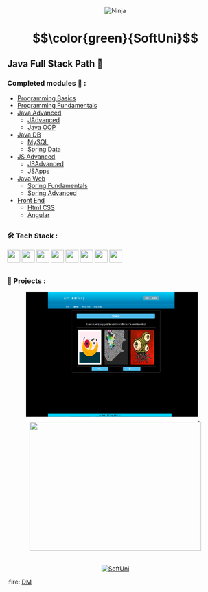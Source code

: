 <p align="center">
  <img src="https://purepng.com/public/uploads/large/purepng.com-ninjashinobininjacovert-agentassassinationguerrilla-warfaresamuraiclip-art-1421526960633owjjy.png" alt="Ninja" width="30%" height="30%"/>
</p>

# $$\color{green}{SoftUni}$$


## Java Full Stack Path :rocket: <br/>

### Completed modules 🥇 :
  - [Programming Basics](https://github.com/demarinov/softuni/tree/master/ProgrammingBasics-Java)
  - [Programming Fundamentals](https://github.com/demarinov/softuni/tree/master/ProgrammingFundamentals-Java)
  - [Java Advanced](https://github.com/demarinov/softuni/tree/master/JavaAdvancedModule)
     - [JAdvanced](https://github.com/demarinov/softuni/tree/master/JavaAdvancedModule/JavaAdvanced)
     - [Java OOP](https://github.com/demarinov/softuni/tree/master/JavaAdvancedModule/JavaOOP)  
  - [Java DB](https://github.com/demarinov/softuni/tree/master/JavaDBModule)
     - [MySQL](https://github.com/demarinov/softuni/tree/master/JavaDBModule/MySQL)
     - [Spring Data](https://github.com/demarinov/softuni/tree/master/JavaDBModule/SpringData)  
  - [JS Advanced](https://github.com/demarinov/softuni/tree/master/JSAdvancedModule)
     - [JSAdvanced](https://github.com/demarinov/softuni/tree/master/JSAdvancedModule/JSAdvanced)
     - [JSApps](https://github.com/demarinov/softuni/tree/master/JSAdvancedModule/JSApps)  
  - [Java Web](https://github.com/demarinov/softuni/tree/master/JavaWebModule)
     - [Spring Fundamentals](https://github.com/demarinov/softuni/tree/master/JavaWebModule/SpringFundamentals)
     - [Spring Advanced](https://github.com/demarinov/softuni/tree/master/JavaWebModule/SpringAdvanced/ProjectDefense)  
  - [Front End](https://github.com/demarinov/softuni/tree/master/FrontEndModule)
     - [Html CSS](https://github.com/demarinov/softuni/tree/master/FrontEndModule/HtmlAndCss)
     - [Angular](https://github.com/demarinov/softuni/tree/master/FrontEndModule/Angular/ProjectDefense)

##

### :hammer_and_wrench: Tech Stack : 

<p>
   <img src="https://cdn.jsdelivr.net/gh/devicons/devicon/icons/java/java-original.svg" width="30px" height="30px"/>
   <img src="https://cdn.jsdelivr.net/gh/devicons/devicon/icons/javascript/javascript-original.svg" width="30px" height="30px"/>
   <img src="https://cdn.jsdelivr.net/gh/devicons/devicon/icons/spring/spring-original.svg" width="30px" height="30px"/>
   <img src="https://cdn.jsdelivr.net/gh/devicons/devicon/icons/html5/html5-original.svg" width="30px" height="30px"/>
   <img src="https://cdn.jsdelivr.net/gh/devicons/devicon/icons/css3/css3-original.svg" width="30px" height="30px"/>
   <img src="https://cdn.jsdelivr.net/gh/devicons/devicon/icons/angularjs/angularjs-original.svg" width="30px" height="30px"/>
   <img src="https://coryrylan.com/assets/images/posts/types/lit-800x800.png" width="30px" height="30px"/>
   <img src="https://image.pngaaa.com/84/5809084-middle.png" width="30px" height="30px"/>
   
                            
</p>

## 
### 🎥 Projects :
<div align="center">
  <a href="https://github.com/demarinov/softuni/tree/master/FrontEndModule/Angular/ProjectDefense">
    <img src="https://github.com/demarinov/softuni/blob/master/FrontEndModule/Angular/ProjectDefense/pics/ArtMain.png" width="400px" height="300px"/>
  </a>
  &nbsp; &nbsp;
  <a href="https://github.com/demarinov/softuni/tree/master/JavaWebModule/SpringAdvanced/ProjectDefense">
    <img src="https://github.com/demarinov/softuni/blob/master/JavaWebModule/SpringAdvanced/ProjectDefense/pics/HolidayBayHome.png" width="400px" height="300px"/>
  </a>
</div>

##

<p align="center">
  <a href="https://softuni.bg/">
     <img src="https://about.softuni.bg/content/images/circle-logos/softuni-logo.png" alt="SoftUni" width="100px" height="100px"/>
  </a>
</p>

<p>
  :fire: <a href="https://github.com/demarinov/">DM</a>
</p>
